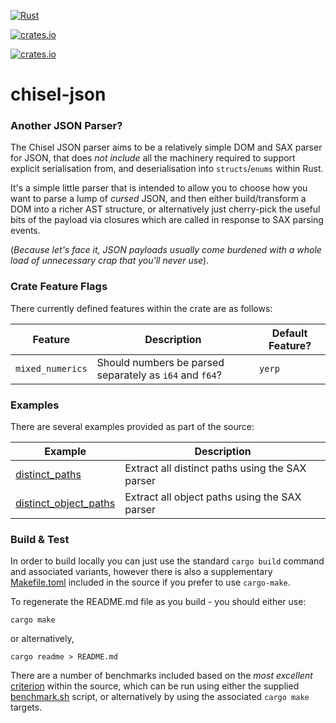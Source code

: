 [![Rust](https://github.com/jonnycoombes/chisel-json/actions/workflows/rust.yml/badge.svg)](https://github.com/jonnycoombes/chisel-json/actions/workflows/rust.yml)

[![crates.io](https://img.shields.io/crates/v/chisel-json.svg)](https://crates.io/crates/chisel-json)

[![crates.io](https://img.shields.io/crates/l/chisel-json)](https://crates.io/crates/chisel-json)

# chisel-json

### Another JSON Parser?

The Chisel JSON parser aims to be a relatively simple DOM and SAX parser for JSON, that does
*not include* all the machinery required to support explicit serialisation from, and
deserialisation into `structs`/`enums` within Rust.

It's a simple little parser that is intended to allow you to choose how you want to parse a lump of *cursed* JSON,
and then either build/transform a DOM into a richer AST structure, or alternatively just cherry-pick the useful
bits of the payload via closures which are called in response to SAX parsing events.

(*Because let's face it, JSON payloads usually come burdened with a whole load of unnecessary crap that
you'll never use*).


### Crate Feature Flags

There currently defined features within the crate are as follows:

| Feature | Description | Default Feature? |
|---------|-------------|---------|
| `mixed_numerics` | Should numbers be parsed separately as `i64` and `f64`? | `yerp` |

### Examples

There are several examples provided as part of the source:

| Example | Description |
|---------|-------------|
|[distinct_paths](./examples/distinct_paths.rs) | Extract all distinct paths using the SAX parser |
|[distinct_object_paths](./examples/distinct_object_paths.rs) | Extract all object paths using the SAX parser |

### Build & Test

In order to build locally you can just use the standard `cargo build` command and associated variants,
however there is also a supplementary [Makefile.toml](./Makefile.toml) included in the source if you prefer to use
`cargo-make`.

To regenerate the README.md file as you build - you should either use:

```
cargo make
```
or alternatively,

```
cargo readme > README.md
```

There are a number of benchmarks included based on the *most excellent*
[criterion](https://github.com/bheisler/criterion.rs) within the source, which can be run using either the supplied
[benchmark.sh](./benchmark.sh) script, or alternatively by using the associated `cargo make` targets.

